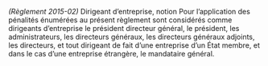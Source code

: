 _(Règlement 2015-02)_ Dirigeant d’entreprise, notion
Pour l’application des pénalités énumérées au présent règlement sont considérés comme dirigeants d’entreprise le président directeur général, le président, les administrateurs, les directeurs généraux, les directeurs généraux adjoints, les directeurs, et tout dirigeant de fait d’une entreprise d’un État membre, et dans le cas d’une entreprise étrangère, le mandataire général.